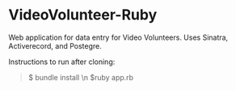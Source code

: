 # VideoVolunteer-Ruby #

Web application for data entry for Video Volunteers. Uses Sinatra, Activerecord, and Postegre.


Instructions to run after cloning:

> $ bundle install \n
> $ruby app.rb
